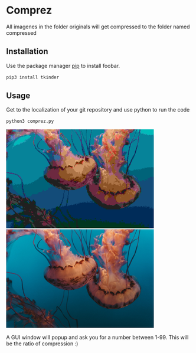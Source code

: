 # Comprez

All imagenes in the folder originals will get compressed to the folder named compressed

## Installation

Use the package manager [pip](https://pip.pypa.io/en/stable/) to install foobar.

```bash
pip3 install tkinder 
```

## Usage
Get to the localization of your git repository and use python to run the code
```python
python3 comprez.py
```
<img src="/files/readme_img/gele.jpg" width="400">
<br>
<img src="/files/readme_img/geleOG.jpg" width="400">

A GUI window will popup and ask you for a number between 1-99. This will be the ratio of compression :)
